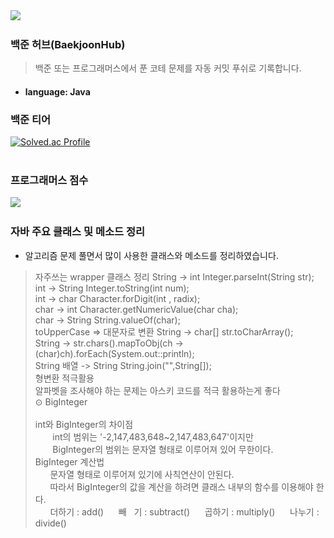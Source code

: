 <img src="https://lh3.googleusercontent.com/lFb6H1HNUb1IowsC_2V7lBtEFEaTbtGpRPo_9GHQTjVbtlEMvO_c5JPXPKechn15v7kFKgUZ08FR7mLMk8w2zGAu0w=s60">

### 백준 허브(BaekjoonHub)
>백준 또는 프로그래머스에서 푼 코테 문제를 자동 커밋 푸쉬로 기록합니다.
- #### language: Java

### 백준 티어
[![Solved.ac Profile](http://mazassumnida.wtf/api/v2/generate_badge?boj=tangent45)](https://solved.ac/tangent45)<br><br>

### 프로그래머스 점수
<img src="./2024.02 4주차 프로그래머스 점수.png" style="width: 350px;">

### 자바 주요 클래스 및 메소드 정리
- 알고리즘 문제 풀면서 많이 사용한 클래스와 메소드를 정리하였습니다.
>자주쓰는 wrapper 클래스 정리
>String -> int Integer.parseInt(String str);<br>
>int -> String Integer.toString(int num);<br>
>int -> char Character.forDigit(int , radix);<br>
>char -> int Character.getNumericValue(char cha);<br>
>char -> String String.valueOf(char);<br>
>toUpperCase => 대문자로 변환
>String -> char[] str.toCharArray();<br>
>String -> str.chars().mapToObj(ch -> (char)ch).forEach(System.out::println);<br>
>String 배열 -> String String.join("",String[]);<br>
>형변환 적극활용<br>
>알파벳을 조사해야 하는 문제는 아스키 코드를 적극 활용하는게 좋다<br>
>⊙ BigInteger<br>           
>int와 BigInteger의 차이점<br>
>       int의 범위는 '-2,147,483,648~2,147,483,647'이지만<br>
>       BigInteger의 범위는 문자열 형태로 이루어져 있어 무한이다.<br>
>BigInteger 계산법<br>
>      문자열 형태로 이루어져 있기에 사칙연산이 안된다.<br>
>      따라서 BigInteger의 값을 계산을 하려면 클래스 내부의 함수를 이용해야 한다.<br>
>      더하기 : add()      빼   기 : subtract()      곱하기 : multiply()      나누기 : divide()



